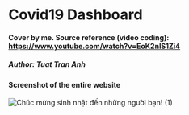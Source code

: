 # Covid19 Dashboard

#### Cover by me. Source reference (video coding): https://www.youtube.com/watch?v=EoK2nIS1Zi4
##### Author: Tuat Tran Anh

#### Screenshot of the entire website

![Chúc mừng sinh nhật đến những người bạn! (1)](https://user-images.githubusercontent.com/95851834/146478009-c87cbe49-1f2e-471c-b57b-bfc3260c5dad.gif)

